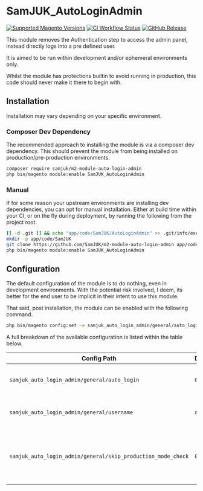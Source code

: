# SamJUK_AutoLoginAdmin

[![Supported Magento Versions](https://img.shields.io/badge/magento-2.4.4%E2%80%932.4.7-orange.svg?logo=magento)](https://github.com/SamJUK/m2-module-auto-login-admin/actions/workflows/ci.yml)
[![CI Workflow Status](https://github.com/samjuk/m2-module-auto-login-admin/actions/workflows/ci.yml/badge.svg)](https://github.com/SamJUK/m2-module-auto-login-admin/actions/workflows/ci.yml)
[![GitHub Release](https://img.shields.io/github/v/release/SamJUK/m2-module-auto-login-admin?label=Latest%20Release&logo=github)](https://github.com/SamJUK/m2-module-auto-login-admin/releases)

This module removes the Authentication step to access the admin panel, instead directly logs into a pre defined user.

It is aimed to be run within development and/or ephemeral environments only. 

Whilst the module has protections builtin to avoid running in production, this code should never make it there to begin with.

## Installation

Installation may vary depending on your specific environment.

### Composer Dev Dependency
The recommended approach to installing the module is via a composer dev dependency. This should prevent the module from being installed on production/pre-production environments.

```sh
composer require samjuk/m2-module-auto-login-admin
php bin/magento module:enable SamJUK_AutoLoginAdmin
```

### Manual
If for some reason your upstream environments are installing dev dependencies, you can opt for manual installation. Either at build time within your CI, or on the fly during deployment, by running the following from the project root.

```sh
[[ -d .git ]] && echo "app/code/SamJUK/AutoLoginAdmin" >> .git/info/exclude
mkdir -p app/code/SamJUK
git clone https://github.com/SamJUK/m2-module-auto-login-admin app/code/SamJUK/AutoLoginAdmin/
php bin/magento module:enable SamJUK_AutoLoginAdmin
```


## Configuration

The default configuration of the module is to do nothing, even in development environments. With the potential risk involved, I deem, its better for the end user to be implicit in their intent to use this module.

That said, post installation, the module can be enabled with the following command.
```sh
php bin/magento config:set -e samjuk_auto_login_admin/general/auto_login 1
```

A full breakdown of the available configuration is listed within the table below.

Config Path | Default | Description
--- | --- | ---
`samjuk_auto_login_admin/general/auto_login` | `0` | Boolean flag to enable the module
`samjuk_auto_login_admin/general/username` | `admin` | Admin username to Auto Login as
`samjuk_auto_login_admin/general/skip_production_mode_check` | `0` | Boolean flag, for if the module should run in production mode.
